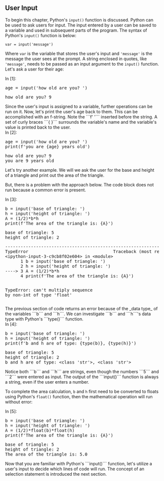 
## User Input
To begin this chapter, Python's ```input()``` function is discussed. 
Python can be used to ask users for input. The input entered by a user can be saved to a variable and used in subsequent parts of the program. The syntax of Python's ```input()``` function is below:

```
var = input('message')
```

Where ```var``` is the variable that stores the user's input and ```'message'``` is the message the user sees at the prompt. A string enclosed in quotes, like ```'message'```, needs to be passed as an input argument to the ```input()``` function.  Let's ask a user for their age:
<div class="cell border-box-sizing code_cell rendered">
<div class="input">
<div class="prompt input_prompt">In&nbsp;[1]:</div>
<div class="inner_cell">
    <div class="input_area">
<div class=" highlight hl-ipython3"><pre><span></span><span class="n">age</span> <span class="o">=</span> <span class="nb">input</span><span class="p">(</span><span class="s1">&#39;how old are you? &#39;</span><span class="p">)</span>
</pre></div>

</div>
</div>
</div>

<div class="output_wrapper">
<div class="output">


<div class="output_area">

<div class="prompt"></div>


<div class="output_subarea output_stream output_stdout output_text">
<pre>how old are you? 9
</pre>
</div>
</div>

</div>
</div>

</div>
Since the user's input is assigned to a variable, further operations can be run on it. Now, let's print the user's age back to them. This can be accomplished with an f-string. Note the ```f' '``` inserted before the string. A set of curly braces ```{  }``` surrounds the variable's name and the variable's value is printed back to the user.
<div class="cell border-box-sizing code_cell rendered">
<div class="input">
<div class="prompt input_prompt">In&nbsp;[2]:</div>
<div class="inner_cell">
    <div class="input_area">
<div class=" highlight hl-ipython3"><pre><span></span><span class="n">age</span> <span class="o">=</span> <span class="nb">input</span><span class="p">(</span><span class="s1">&#39;how old are you? &#39;</span><span class="p">)</span>
<span class="nb">print</span><span class="p">(</span><span class="n">f</span><span class="s1">&#39;you are </span><span class="si">{age}</span><span class="s1"> years old&#39;</span><span class="p">)</span>
</pre></div>

</div>
</div>
</div>

<div class="output_wrapper">
<div class="output">


<div class="output_area">

<div class="prompt"></div>


<div class="output_subarea output_stream output_stdout output_text">
<pre>how old are you? 9
you are 9 years old
</pre>
</div>
</div>

</div>
</div>

</div>
Let's try another example. We will we ask the user for the base and height of a triangle and print out the area of the triangle. 

But, there is a problem with the approach below. The code block does not run because a common error is present.
<div class="cell border-box-sizing code_cell rendered">
<div class="input">
<div class="prompt input_prompt">In&nbsp;[3]:</div>
<div class="inner_cell">
    <div class="input_area">
<div class=" highlight hl-ipython3"><pre><span></span><span class="n">b</span> <span class="o">=</span> <span class="nb">input</span><span class="p">(</span><span class="s1">&#39;base of triangle: &#39;</span><span class="p">)</span>
<span class="n">h</span> <span class="o">=</span> <span class="nb">input</span><span class="p">(</span><span class="s1">&#39;height of triangle: &#39;</span><span class="p">)</span>
<span class="n">A</span> <span class="o">=</span> <span class="p">(</span><span class="mi">1</span><span class="o">/</span><span class="mi">2</span><span class="p">)</span><span class="o">*</span><span class="n">b</span><span class="o">*</span><span class="n">h</span>
<span class="nb">print</span><span class="p">(</span><span class="n">f</span><span class="s1">&#39;The area of the triangle is: </span><span class="si">{A}</span><span class="s1">&#39;</span><span class="p">)</span>
</pre></div>

</div>
</div>
</div>

<div class="output_wrapper">
<div class="output">


<div class="output_area">

<div class="prompt"></div>


<div class="output_subarea output_stream output_stdout output_text">
<pre>base of triangle: 5
height of triangle: 2
</pre>
</div>
</div>

<div class="output_area">

<div class="prompt"></div>


<div class="output_subarea output_text output_error">
<pre>
<span class="ansi-red-fg">---------------------------------------------------------------------------</span>
<span class="ansi-red-fg">TypeError</span>                                 Traceback (most recent call last)
<span class="ansi-green-fg">&lt;ipython-input-3-c9cb8f02e604&gt;</span> in <span class="ansi-cyan-fg">&lt;module&gt;</span>
<span class="ansi-green-intense-fg ansi-bold">      1</span> b <span class="ansi-blue-fg">=</span> input<span class="ansi-blue-fg">(</span><span class="ansi-blue-fg">&#39;base of triangle: &#39;</span><span class="ansi-blue-fg">)</span>
<span class="ansi-green-intense-fg ansi-bold">      2</span> h <span class="ansi-blue-fg">=</span> input<span class="ansi-blue-fg">(</span><span class="ansi-blue-fg">&#39;height of triangle: &#39;</span><span class="ansi-blue-fg">)</span>
<span class="ansi-green-fg">----&gt; 3</span><span class="ansi-red-fg"> </span>A <span class="ansi-blue-fg">=</span> <span class="ansi-blue-fg">(</span><span class="ansi-cyan-fg">1</span><span class="ansi-blue-fg">/</span><span class="ansi-cyan-fg">2</span><span class="ansi-blue-fg">)</span><span class="ansi-blue-fg">*</span>b<span class="ansi-blue-fg">*</span>h
<span class="ansi-green-intense-fg ansi-bold">      4</span> print<span class="ansi-blue-fg">(</span><span class="ansi-blue-fg">f&#39;The area of the triangle is: {A}&#39;</span><span class="ansi-blue-fg">)</span>

<span class="ansi-red-fg">TypeError</span>: can&#39;t multiply sequence by non-int of type &#39;float&#39;</pre>
</div>
</div>

</div>
</div>

</div>
The previous section of code returns an error because of the _data type_ of the variables ```b``` and ```h```. We can investigate ```b``` and ```h```'s data type with Python's ```type()``` function.
<div class="cell border-box-sizing code_cell rendered">
<div class="input">
<div class="prompt input_prompt">In&nbsp;[4]:</div>
<div class="inner_cell">
    <div class="input_area">
<div class=" highlight hl-ipython3"><pre><span></span><span class="n">b</span> <span class="o">=</span> <span class="nb">input</span><span class="p">(</span><span class="s1">&#39;base of triangle: &#39;</span><span class="p">)</span>
<span class="n">h</span> <span class="o">=</span> <span class="nb">input</span><span class="p">(</span><span class="s1">&#39;height of triangle: &#39;</span><span class="p">)</span>
<span class="nb">print</span><span class="p">(</span><span class="n">f</span><span class="s1">&#39;b and h are of type: {type(b)}, {type(h)}&#39;</span><span class="p">)</span>
</pre></div>

</div>
</div>
</div>

<div class="output_wrapper">
<div class="output">


<div class="output_area">

<div class="prompt"></div>


<div class="output_subarea output_stream output_stdout output_text">
<pre>base of triangle: 5
height of triangle: 2
b and h are of type: &lt;class &#39;str&#39;&gt;, &lt;class &#39;str&#39;&gt;
</pre>
</div>
</div>

</div>
</div>

</div>
Notice both ```b``` and ```h``` are strings, even though the numbers ```5``` and ```2``` were entered as input. The output of the ```input()``` function is always a string, even if the user enters a number. 

To complete the area calculation, ```b``` and ```h``` first need to be converted to floats using Python's ```float()``` function, then the mathematical operation will run without error:
<div class="cell border-box-sizing code_cell rendered">
<div class="input">
<div class="prompt input_prompt">In&nbsp;[5]:</div>
<div class="inner_cell">
    <div class="input_area">
<div class=" highlight hl-ipython3"><pre><span></span><span class="n">b</span> <span class="o">=</span> <span class="nb">input</span><span class="p">(</span><span class="s1">&#39;base of triangle: &#39;</span><span class="p">)</span>
<span class="n">h</span> <span class="o">=</span> <span class="nb">input</span><span class="p">(</span><span class="s1">&#39;height of triangle: &#39;</span><span class="p">)</span>
<span class="n">A</span> <span class="o">=</span> <span class="p">(</span><span class="mi">1</span><span class="o">/</span><span class="mi">2</span><span class="p">)</span><span class="o">*</span><span class="nb">float</span><span class="p">(</span><span class="n">b</span><span class="p">)</span><span class="o">*</span><span class="nb">float</span><span class="p">(</span><span class="n">h</span><span class="p">)</span>
<span class="nb">print</span><span class="p">(</span><span class="n">f</span><span class="s1">&#39;The area of the triangle is: </span><span class="si">{A}</span><span class="s1">&#39;</span><span class="p">)</span>
</pre></div>

</div>
</div>
</div>

<div class="output_wrapper">
<div class="output">


<div class="output_area">

<div class="prompt"></div>


<div class="output_subarea output_stream output_stdout output_text">
<pre>base of triangle: 5
height of triangle: 2
The area of the triangle is: 5.0
</pre>
</div>
</div>

</div>
</div>

</div>
Now that you are familiar with Python's ```input()``` function, let's utilize a user's input to decide which lines of code will run. The concept of an selection statement is introduced the next section. 
 

